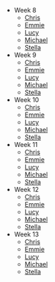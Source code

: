 * Week 8
    * [Chris](/individual_report/week8/chris.md)
    * [Emmie](/individual_report/week8/emmie.md)
    * [Lucy](/individual_report/week8/lucy.md)
    * [Michael](/individual_report/week8/michael.md)
    * [Stella](/individual_report/week8/stella.md)
* Week 9
    * [Chris](/individual_report/week9/chris.md)
    * [Emmie](/individual_report/week9/emmie.md)
    * [Lucy](/individual_report/week9/lucy.md)
    * [Michael](/individual_report/week9/michael.md)
    * [Stella](/individual_report/week9/stella.md)
* Week 10
    * [Chris](/individual_report/week10/chris.md)
    * [Emmie](/individual_report/week10/emmie.md)
    * [Lucy](/individual_report/week10/lucy.md)
    * [Michael](/individual_report/week10/michael.md)
    * [Stella](/individual_report/week10/stella.md)
* Week 11
    * [Chris](/individual_report/week11/chris.md)
    * [Emmie](/individual_report/week11/emmie.md)
    * [Lucy](/individual_report/week11/lucy.md)
    * [Michael](/individual_report/week11/michael.md)
    * [Stella](/individual_report/week11/stella.md)
* Week 12
    * [Chris](/individual_report/week12/chris.md)
    * [Emmie](/individual_report/week12/emmie.md)
    * [Lucy](/individual_report/week12/lucy.md)
    * [Michael](/individual_report/week12/michael.md)
    * [Stella](/individual_report/week12/stella.md)
* Week 13
    * [Chris](/individual_report/week13/chris.md)
    * [Emmie](/individual_report/week13/emmie.md)
    * [Lucy](/individual_report/week13/lucy.md)
    * [Michael](/individual_report/week13/michael.md)
    * [Stella](/individual_report/week13/stella.md)


